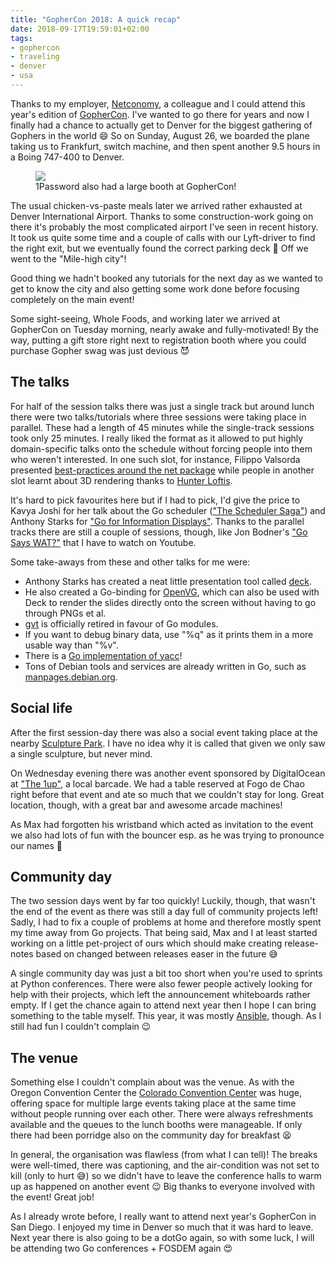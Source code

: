 ```yaml
---
title: "GopherCon 2018: A quick recap"
date: 2018-09-17T19:59:01+02:00
tags:
- gophercon
- traveling
- denver
- usa
---
```


Thanks to my employer, [Netconomy](https://netconomy.net), a colleague and I
could attend this year's edition of [GopherCon](https://www.gophercon.com/).
I've wanted to go there for years and now I finally had a chance to actually
get to Denver for the biggest gathering of Gophers in the world 😄 So on
Sunday, August 26, we boarded the plane taking us to Frankfurt, switch machine,
and then spent another 9.5 hours in a Boing 747-400 to Denver.

<figure>
<img src="/media/2018/gophercon.jpg">
<figcaption>1Password also had a large booth at GopherCon!</figcaption>
</figure>

The usual chicken-vs-paste meals later we arrived rather exhausted at Denver
International Airport. Thanks to some construction-work going on there it's
probably the most complicated airport I've seen in recent history. It took us
quite some time and a couple of calls with our Lyft-driver to find the right
exit, but we eventually found the correct parking deck 🤪 Off we went to the
"Mile-high city"! 

Good thing we hadn't booked any tutorials for the next day as we wanted to get
to know the city and also getting some work done before focusing completely on
the main event!

Some sight-seeing, Whole Foods, and working later we arrived at GopherCon on
Tuesday morning, nearly awake and fully-motivated! By the way, putting a gift
store right next to registration booth where you could purchase Gopher swag was
just devious 😈

## The talks

For half of the session talks there was just a single track but around lunch
there were two talks/tutorials where three sessions were taking place in
parallel. These had a length of 45 minutes while the single-track sessions took
only 25 minutes. I really liked the format as it allowed to put highly
domain-specific talks onto the schedule without forcing people into them who
weren't interested. In one such slot, for instance, Filippo Valsorda presented
[best-practices around the net
package](https://www.youtube.com/watch?v=afSiVelXDTQ) while people in another
slot learnt about 3D rendering thanks to [Hunter
Loftis](https://twitter.com/hunterloftis?lang=en).

It's hard to pick favourites here but if I had to pick, I'd give the price to
Kavya Joshi for her talk about the Go scheduler (["The Scheduler
Saga"](https://www.youtube.com/watch?v=YHRO5WQGh0k)) and Anthony Starks for
["Go for Information Displays"](https://www.youtube.com/watch?v=NyDNJnioWhI).
Thanks to the parallel tracks there are still a couple of sessions, though,
like Jon Bodner's ["Go Says WAT?"](https://www.youtube.com/watch?v=zPd0Cxzsslk)
that I have to watch on Youtube.

Some take-aways from these and other talks for me were:

* Anthony Starks has created a neat little presentation tool called
  [deck](https://github.com/ajstarks/deck).
* He also created a Go-binding for
  [OpenVG](https://github.com/ajstarks/openvg), which can also be used with
  Deck to render the slides directly onto the screen without having to go
  through PNGs et al.
* [gvt](https://github.com/FiloSottile/gvt) is officially retired in favour of
  Go modules.
* If you want to debug binary data, use "%q" as it prints them in a more usable
  way than "%v".
* There is a [Go implementation of
  yacc](https://godoc.org/golang.org/x/tools/cmd/goyacc)!
* Tons of Debian tools and services are already written in Go, such as
  [manpages.debian.org](https://manpages.debian.org). 

## Social life

After the first session-day there was also a social event taking place at the
nearby [Sculpture Park](http://www.artscomplex.com/?TabId=142). I have no idea
why it is called that given we only saw a single sculpture, but never mind.

On Wednesday evening there was another event sponsored by DigitalOcean at ["The
1up"](http://www.the-1up.com/), a local barcade. We had a table reserved at
Fogo de Chao right before that event and ate so much that we couldn't stay for
long. Great location, though, with a great bar and awesome arcade machines!

As Max had forgotten his wristband which acted as invitation to the event we
also had lots of fun with the bouncer esp. as he was trying to pronounce our
names 🙂

## Community day

The two session days went by far too quickly! Luckily, though, that wasn't the
end of the event as there was still a day full of community projects left!
Sadly, I had to fix a couple of problems at home and therefore mostly spent my
time away from Go projects. That being said, Max and I at least started working
on a little pet-project of ours which should make creating release-notes based
on changed between releases easer in the future 😅

A single community day was just a bit too short when you're used to sprints at
Python conferences. There were also fewer people actively looking for help with
their projects, which left the announcement whiteboards rather empty. If I get
the chance again to attend next year then I hope I can bring something to the
table myself. This year, it was mostly [Ansible](https://www.ansible.com/),
though. As I still had fun I couldn't complain 😉

## The venue

Something else I couldn't complain about was the venue. As with the Oregon
Convention Center the [Colorado Convention
Center](https://en.wikipedia.org/wiki/Colorado_Convention_Center) was huge,
offering space for multiple large events taking place at the same time without
people running over each other. There were always refreshments available and
the queues to the lunch booths were manageable. If only there had been porridge
also on the community day for breakfast 😫

In general, the organisation was flawless (from what I can tell)! The breaks
were well-timed, there was captioning, and the air-condition was not set to
kill (only to hurt 😅) so we didn't have to leave the conference halls to warm
up as happened on another event 😉 Big thanks to everyone involved with the
event! Great job!

As I already wrote before, I really want to attend next year's GopherCon in San
Diego. I enjoyed my time in Denver so much that it was hard to leave. Next year
there is also going to be a dotGo again, so with some luck, I will be attending
two Go conferences + FOSDEM again 😍


